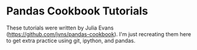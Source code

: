 Pandas Cookbook Tutorials
====================

These tutorials were written by Julia Evans (https://github.com/jvns/pandas-cookbook). I'm just recreating them here to get extra practice using git, ipython, and pandas.